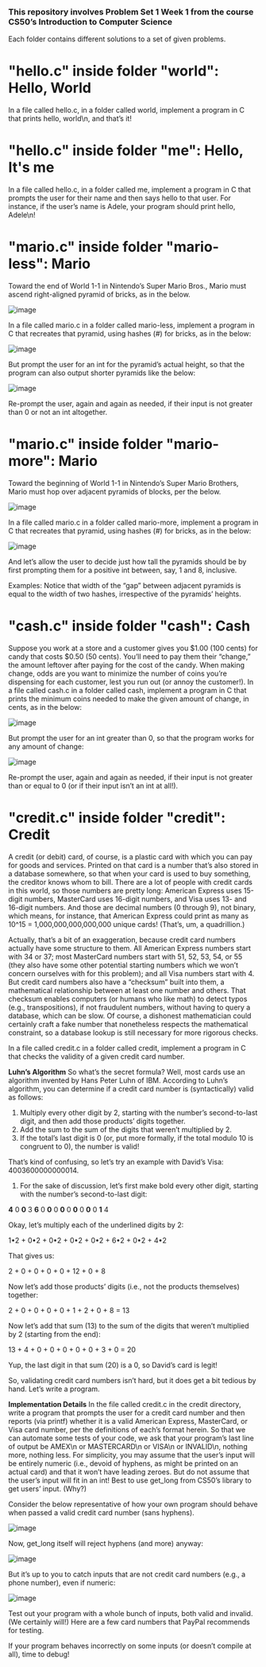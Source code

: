 <h3>This repository involves Problem Set 1 Week 1 from the course CS50’s Introduction to Computer Science</h3>

Each folder contains different solutions to a set of given problems.

<h1>"hello.c" inside folder "world": <strong>Hello, World</strong></h1>

In a file called hello.c, in a folder called world, implement a program in C that prints hello, world\n, and that’s it!

<h1>"hello.c" inside folder "me": <strong>Hello, It's me</strong></h1>

In a file called hello.c, in a folder called me, implement a program in C that prompts the user for their name and then says hello to that user. For instance, if the user’s name is Adele, your program should print hello, Adele\n!

<h1>"mario.c" inside folder "mario-less": <strong>Mario</strong></h1>

Toward the end of World 1-1 in Nintendo’s Super Mario Bros., Mario must ascend right-aligned pyramid of bricks, as in the below.

![image](https://github.com/user-attachments/assets/0945b28a-2323-4ab3-aa36-51ad1ba0b065)

In a file called mario.c in a folder called mario-less, implement a program in C that recreates that pyramid, using hashes (#) for bricks, as in the below:

![image](https://github.com/user-attachments/assets/77f8bc16-d36f-4804-935e-576c61595b4e)

But prompt the user for an int for the pyramid’s actual height, so that the program can also output shorter pyramids like the below:

![image](https://github.com/user-attachments/assets/0ae14a59-23a9-4406-ae9a-11740785bd34)

Re-prompt the user, again and again as needed, if their input is not greater than 0 or not an int altogether.

<h1>"mario.c" inside folder "mario-more": <strong>Mario</strong></h1>

Toward the beginning of World 1-1 in Nintendo’s Super Mario Brothers, Mario must hop over adjacent pyramids of blocks, per the below.

![image](https://github.com/user-attachments/assets/5fad7adc-2183-4f70-8d9e-96b08e40d7dc)

In a file called mario.c in a folder called mario-more, implement a program in C that recreates that pyramid, using hashes (#) for bricks, as in the below:

![image](https://github.com/user-attachments/assets/25845f81-d6dd-4576-88b3-a584b4e2d176)

And let’s allow the user to decide just how tall the pyramids should be by first prompting them for a positive int between, say, 1 and 8, inclusive.

Examples:
Notice that width of the “gap” between adjacent pyramids is equal to the width of two hashes, irrespective of the pyramids’ heights.

<h1>"cash.c" inside folder "cash": <strong>Cash</strong></h1>

Suppose you work at a store and a customer gives you $1.00 (100 cents) for candy that costs $0.50 (50 cents). You’ll need to pay them their “change,” the amount leftover after paying for the cost of the candy. When making change, odds are you want to minimize the number of coins you’re dispensing for each customer, lest you run out (or annoy the customer!). In a file called cash.c in a folder called cash, implement a program in C that prints the minimum coins needed to make the given amount of change, in cents, as in the below:

![image](https://github.com/user-attachments/assets/01e42858-432a-4262-9920-041f822ecd3a)

But prompt the user for an int greater than 0, so that the program works for any amount of change:

![image](https://github.com/user-attachments/assets/e62967d1-306d-4007-b3b0-656cb920e6de)

Re-prompt the user, again and again as needed, if their input is not greater than or equal to 0 (or if their input isn’t an int at all!).

<h1>"credit.c" inside folder "credit": <strong>Credit</strong></h1>

A credit (or debit) card, of course, is a plastic card with which you can pay for goods and services. Printed on that card is a number that’s also stored in a database somewhere, so that when your card is used to buy something, the creditor knows whom to bill. There are a lot of people with credit cards in this world, so those numbers are pretty long: American Express uses 15-digit numbers, MasterCard uses 16-digit numbers, and Visa uses 13- and 16-digit numbers. And those are decimal numbers (0 through 9), not binary, which means, for instance, that American Express could print as many as 10^15 = 1,000,000,000,000,000 unique cards! (That’s, um, a quadrillion.)

Actually, that’s a bit of an exaggeration, because credit card numbers actually have some structure to them. All American Express numbers start with 34 or 37; most MasterCard numbers start with 51, 52, 53, 54, or 55 (they also have some other potential starting numbers which we won’t concern ourselves with for this problem); and all Visa numbers start with 4. But credit card numbers also have a “checksum” built into them, a mathematical relationship between at least one number and others. That checksum enables computers (or humans who like math) to detect typos (e.g., transpositions), if not fraudulent numbers, without having to query a database, which can be slow. Of course, a dishonest mathematician could certainly craft a fake number that nonetheless respects the mathematical constraint, so a database lookup is still necessary for more rigorous checks.

In a file called credit.c in a folder called credit, implement a program in C that checks the validity of a given credit card number.

<strong>Luhn’s Algorithm</strong>
So what’s the secret formula? Well, most cards use an algorithm invented by Hans Peter Luhn of IBM. According to Luhn’s algorithm, you can determine if a credit card number is (syntactically) valid as follows:

1. Multiply every other digit by 2, starting with the number’s second-to-last digit, and then add those products’ digits together.
2. Add the sum to the sum of the digits that weren’t multiplied by 2.
3. If the total’s last digit is 0 (or, put more formally, if the total modulo 10 is congruent to 0), the number is valid!

That’s kind of confusing, so let’s try an example with David’s Visa: 4003600000000014.

1. For the sake of discussion, let’s first make bold every other digit, starting with the number’s second-to-last digit:

<strong>4</strong> 0 <strong>0</strong> 3 <strong>6</strong> 0 <strong>0</strong> 0 <strong>0</strong> 0 <strong>0</strong> 0 <strong>0</strong> 0 <strong>1</strong> 4

Okay, let’s multiply each of the underlined digits by 2:

1•2 + 0•2 + 0•2 + 0•2 + 0•2 + 6•2 + 0•2 + 4•2

That gives us:

2 + 0 + 0 + 0 + 0 + 12 + 0 + 8

Now let’s add those products’ digits (i.e., not the products themselves) together:

2 + 0 + 0 + 0 + 0 + 1 + 2 + 0 + 8 = 13

Now let’s add that sum (13) to the sum of the digits that weren’t multiplied by 2 (starting from the end):

13 + 4 + 0 + 0 + 0 + 0 + 0 + 3 + 0 = 20

Yup, the last digit in that sum (20) is a 0, so David’s card is legit!

So, validating credit card numbers isn’t hard, but it does get a bit tedious by hand. Let’s write a program.

<strong>Implementation Details</strong>
In the file called credit.c in the credit directory, write a program that prompts the user for a credit card number and then reports (via printf) whether it is a valid American Express, MasterCard, or Visa card number, per the definitions of each’s format herein. So that we can automate some tests of your code, we ask that your program’s last line of output be AMEX\n or MASTERCARD\n or VISA\n or INVALID\n, nothing more, nothing less. For simplicity, you may assume that the user’s input will be entirely numeric (i.e., devoid of hyphens, as might be printed on an actual card) and that it won’t have leading zeroes. But do not assume that the user’s input will fit in an int! Best to use get_long from CS50’s library to get users’ input. (Why?)

Consider the below representative of how your own program should behave when passed a valid credit card number (sans hyphens).

![image](https://github.com/user-attachments/assets/ca36f3d3-62a4-46ae-960c-995d3d2fbd5d)

Now, get_long itself will reject hyphens (and more) anyway:

![image](https://github.com/user-attachments/assets/ff7b2527-3bf4-41fd-be2b-4065acd398c3)

But it’s up to you to catch inputs that are not credit card numbers (e.g., a phone number), even if numeric:

![image](https://github.com/user-attachments/assets/4773ef80-60e1-45df-9cbd-565bad157eb5)

Test out your program with a whole bunch of inputs, both valid and invalid. (We certainly will!) Here are a few card numbers that PayPal recommends for testing.

If your program behaves incorrectly on some inputs (or doesn’t compile at all), time to debug!

